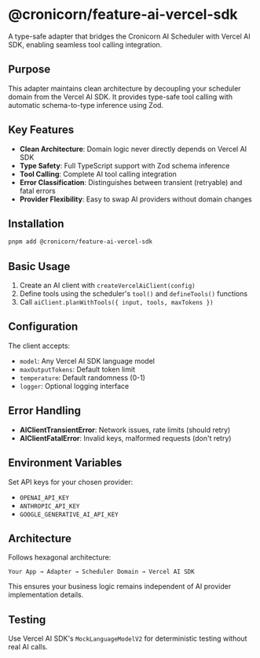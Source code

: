 # @cronicorn/feature-ai-vercel-sdk

A type-safe adapter that bridges the Cronicorn AI Scheduler with Vercel AI SDK, enabling seamless tool calling integration.

## Purpose

This adapter maintains clean architecture by decoupling your scheduler domain from the Vercel AI SDK. It provides type-safe tool calling with automatic schema-to-type inference using Zod.

## Key Features

- **Clean Architecture**: Domain logic never directly depends on Vercel AI SDK
- **Type Safety**: Full TypeScript support with Zod schema inference
- **Tool Calling**: Complete AI tool calling integration
- **Error Classification**: Distinguishes between transient (retryable) and fatal errors
- **Provider Flexibility**: Easy to swap AI providers without domain changes

## Installation

```bash
pnpm add @cronicorn/feature-ai-vercel-sdk
```

## Basic Usage

1. Create an AI client with `createVercelAiClient(config)`
2. Define tools using the scheduler's `tool()` and `defineTools()` functions
3. Call `aiClient.planWithTools({ input, tools, maxTokens })`

## Configuration

The client accepts:

- `model`: Any Vercel AI SDK language model
- `maxOutputTokens`: Default token limit
- `temperature`: Default randomness (0-1)
- `logger`: Optional logging interface

## Error Handling

- **AIClientTransientError**: Network issues, rate limits (should retry)
- **AIClientFatalError**: Invalid keys, malformed requests (don't retry)

## Environment Variables

Set API keys for your chosen provider:

- `OPENAI_API_KEY`
- `ANTHROPIC_API_KEY`
- `GOOGLE_GENERATIVE_AI_API_KEY`

## Architecture

Follows hexagonal architecture:

```
Your App → Adapter → Scheduler Domain → Vercel AI SDK
```

This ensures your business logic remains independent of AI provider implementation details.

## Testing

Use Vercel AI SDK's `MockLanguageModelV2` for deterministic testing without real AI calls.
